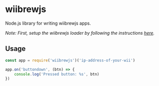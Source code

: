 # wiibrewjs

Node.js library for writing wiibrewjs apps.

*Note: First, setup the wiibrewjs loader by following the instructions [here](https://github.com/wiibrewjs/loader).*

## Usage

```javascript
const app = require('wiibrewjs')('ip-address-of-your-wii')

app.on('buttondown', (btn) => {
    console.log('Pressed button: %s', btn)
})
```